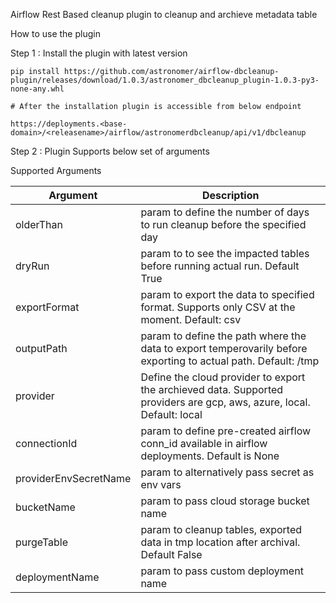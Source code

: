 Airflow Rest Based cleanup plugin to cleanup and archieve metadata table

How to use the plugin

Step 1 : Install the plugin with latest version

```
pip install https://github.com/astronomer/airflow-dbcleanup-plugin/releases/download/1.0.3/astronomer_dbcleanup_plugin-1.0.3-py3-none-any.whl

# After the installation plugin is accessible from below endpoint

https://deployments.<base-domain>/<releasename>/airflow/astronomerdbcleanup/api/v1/dbcleanup

```

Step 2 : Plugin Supports below set of arguments

Supported Arguments

| Argument      | Description |
| ----------- | ----------- |
| olderThan      | param to define the number of days to run cleanup before the specified day       |
| dryRun   | param to  to see the impacted tables before running actual run. Default True        |
| exportFormat   | param to export the data to specified format. Supports only CSV at the moment. Default: csv        |
| outputPath   | param to define the path where the data to export temperovarily before exporting to actual path. Default: /tmp        |
| provider   | Define the cloud provider to export the archieved data. Supported providers are gcp, aws, azure, local. Default: local        |
| connectionId   | param to define pre-created airflow conn_id available in airflow deployments. Default is None        |
| providerEnvSecretName   | param to alternatively pass secret as env vars         |
| bucketName   | param to pass cloud storage bucket name         |
| purgeTable   | param to cleanup tables, exported data in tmp location after archival. Default False        |
| deploymentName   | param to pass custom deployment name        |
